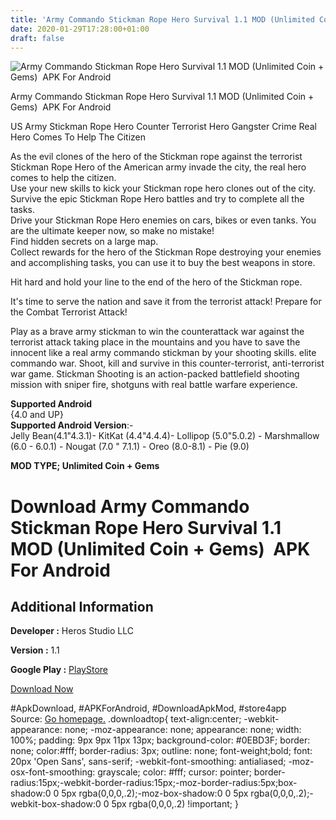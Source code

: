 ```yaml
---
title: 'Army Commando Stickman Rope Hero Survival 1.1 MOD (Unlimited Coin + Gems)  APK For Android'
date: 2020-01-29T17:28:00+01:00
draft: false
---
```


![Army Commando Stickman Rope Hero Survival 1.1 MOD (Unlimited Coin + Gems)  APK For Android](https://i1.wp.com/apkhome.net/wp-content/uploads/2020/01/Army-Commando-Stickman-Rope-Hero-Survival-1.1-MOD-Unlimited-Coin-Gems.png "Army Commando Stickman Rope Hero Survival 1.1 MOD (Unlimited Coin + Gems)  APK For Android")

  

Army Commando Stickman Rope Hero Survival 1.1 MOD (Unlimited Coin + Gems)  APK For Android

US Army Stickman Rope Hero Counter Terrorist Hero Gangster Crime Real Hero Comes To Help The Citizen

As the evil clones of the hero of the Stickman rope against the terrorist Stickman Rope Hero of the American army invade the city, the real hero comes to help the citizen.  
Use your new skills to kick your Stickman rope hero clones out of the city.  
Survive the epic Stickman Rope Hero battles and try to complete all the tasks.  
Drive your Stickman Rope Hero enemies on cars, bikes or even tanks. You are the ultimate keeper now, so make no mistake!  
Find hidden secrets on a large map.  
Collect rewards for the hero of the Stickman Rope destroying your enemies and accomplishing tasks, you can use it to buy the best weapons in store.

Hit hard and hold your line to the end of the hero of the Stickman rope.

It's time to serve the nation and save it from the terrorist attack! Prepare for the Combat Terrorist Attack!

Play as a brave army stickman to win the counterattack war against the terrorist attack taking place in the mountains and you have to save the innocent like a real army commando stickman by your shooting skills. elite commando war. Shoot, kill and survive in this counter-terrorist, anti-terrorist war game. Stickman Shooting is an action-packed battlefield shooting mission with sniper fire, shotguns with real battle warfare experience.

**Supported Android**  
{4.0 and UP}  
**Supported Android Version**:-  
Jelly Bean(4.1"4.3.1)- KitKat (4.4"4.4.4)- Lollipop (5.0"5.0.2) - Marshmallow (6.0 - 6.0.1) - Nougat (7.0 " 7.1.1) - Oreo (8.0-8.1) - Pie (9.0)

**MOD TYPE; Unlimited Coin + Gems**

Download Army Commando Stickman Rope Hero Survival 1.1 MOD (Unlimited Coin + Gems)  APK For Android
====================================================================================================

Additional Information
----------------------

**Developer :** Heros Studio LLC

**Version :** 1.1

**Google Play :** [PlayStore](https://play.google.com/store/apps/details?id=us.army.stickman.rope.hero.call.war.gta.duty.mafia)

  

[Download Now](https://store4app.co/post/army-commando-stickman-rope-hero-survival-1-1-mod-unlimited-coin-gems-apk-for-android_1580315067)

  
#ApkDownload, #APKForAndroid, #DownloadApkMod, #store4app  
Source: [Go homepage.](https://store4app.co/post/army-commando-stickman-rope-hero-survival-1-1-mod-unlimited-coin-gems-apk-for-android_1580315067) .downloadtop{ text-align:center; -webkit-appearance: none; -moz-appearance: none; appearance: none; width: 100%; padding: 9px 9px 11px 13px; background-color: #0EBD3F; border: none; color:#fff; border-radius: 3px; outline: none; font-weight;bold; font: 20px 'Open Sans', sans-serif; -webkit-font-smoothing: antialiased; -moz-osx-font-smoothing: grayscale; color: #fff; cursor: pointer; border-radius:15px;-webkit-border-radius:15px;-moz-border-radius:5px;box-shadow:0 0 5px rgba(0,0,0,.2);-moz-box-shadow:0 0 5px rgba(0,0,0,.2);-webkit-box-shadow:0 0 5px rgba(0,0,0,.2) !important; }